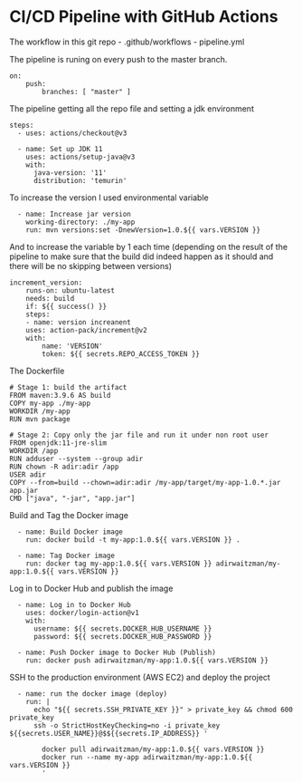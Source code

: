 # CI/CD Pipeline with GitHub Actions

The workflow in this git repo - .github/workflows - pipeline.yml

The pipeline is runing on every push to the master branch.

    on:
        push:
            branches: [ "master" ]

The pipeline getting all the repo file and setting a jdk environment

    steps:
      - uses: actions/checkout@v3
  
      - name: Set up JDK 11
        uses: actions/setup-java@v3
        with:
          java-version: '11'
          distribution: 'temurin'

To increase the version I used environmental variable

      - name: Increase jar version
        working-directory: ./my-app
        run: mvn versions:set -DnewVersion=1.0.${{ vars.VERSION }}

And to increase the variable by 1 each time
(depending on the result of the pipeline to make sure that the build did indeed happen as it should and there will be no skipping between versions)

    increment_version:
        runs-on: ubuntu-latest
        needs: build
        if: ${{ success() }}
        steps:
        - name: version increanent
        uses: action-pack/increment@v2
        with:
            name: 'VERSION'
            token: ${{ secrets.REPO_ACCESS_TOKEN }}

The Dockerfile

    # Stage 1: build the artifact
    FROM maven:3.9.6 AS build
    COPY my-app ./my-app
    WORKDIR /my-app
    RUN mvn package

    # Stage 2: Copy only the jar file and run it under non root user
    FROM openjdk:11-jre-slim
    WORKDIR /app
    RUN adduser --system --group adir
    RUN chown -R adir:adir /app
    USER adir
    COPY --from=build --chown=adir:adir /my-app/target/my-app-1.0.*.jar app.jar
    CMD ["java", "-jar", "app.jar"]   

Build and Tag the Docker image

      - name: Build Docker image
        run: docker build -t my-app:1.0.${{ vars.VERSION }} .

      - name: Tag Docker image
        run: docker tag my-app:1.0.${{ vars.VERSION }} adirwaitzman/my-app:1.0.${{ vars.VERSION }}

Log in to Docker Hub and publish the image

      - name: Log in to Docker Hub
        uses: docker/login-action@v1
        with:
          username: ${{ secrets.DOCKER_HUB_USERNAME }}
          password: ${{ secrets.DOCKER_HUB_PASSWORD }}
  
      - name: Push Docker image to Docker Hub (Publish)
        run: docker push adirwaitzman/my-app:1.0.${{ vars.VERSION }}

SSH to the production environment (AWS EC2) and deploy the project

      - name: run the docker image (deploy)
        run: |
          echo "${{ secrets.SSH_PRIVATE_KEY }}" > private_key && chmod 600 private_key
          ssh -o StrictHostKeyChecking=no -i private_key ${{secrets.USER_NAME}}@$${{secrets.IP_ADDRESS}} '

            docker pull adirwaitzman/my-app:1.0.${{ vars.VERSION }}
            docker run --name my-app adirwaitzman/my-app:1.0.${{ vars.VERSION }}
            ' 
